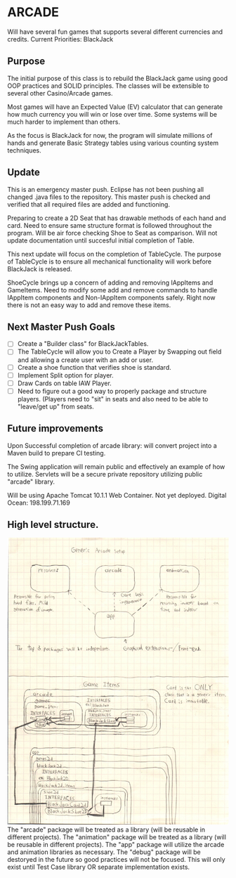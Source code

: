 # ARCADE
Will have several fun games that supports several different currencies and credits.
Current Priorities:
BlackJack

## Purpose
The initial purpose of this class is to rebuild the BlackJack game using good OOP practices and SOLID principles.
The classes will be extensible to several other Casino/Arcade games.

Most games will have an Expected Value (EV) calculator that can generate how much currency you will win or lose over time.
Some systems will be much harder to implement than others.

As the focus is BlackJack for now, the program will simulate millions of hands and generate Basic Strategy tables using various counting system techniques.

## Update
This is an emergency master push. Eclipse has not been pushing all changed .java files to the repository. This master push is checked and verified that all required files are added and functioning.

Preparing to create a 2D Seat that has drawable methods of each hand and card.
Need to ensure same structure format is followed throughout the program.
Will be air force checking Shoe to Seat as comparison.
Will not update documentation until succesful initial completion of Table.

This next update will focus on the completion of TableCycle. The purpose of TableCycle is to ensure all mechanical functionality will work before BlackJack is released.

ShoeCycle brings up a concern of adding and removing IAppItems and GameItems. Need to modify some add and remove commands to handle IAppItem components and Non-IAppItem components safely. Right now there is not an easy way to add and remove these items.

## Next Master Push Goals
- [ ] Create a "Builder class" for BlackJackTables.
- [ ] The TableCycle will allow you to Create a Player by Swapping out field and allowing a create user with an add or user.
- [ ] Create a shoe function that verifies shoe is standard.
- [ ] Implement Split option for player.
- [ ] Draw Cards on table IAW Player.
- [ ] Need to figure out a good way to properly package and structure players. (Players need to "sit" in seats and also need to be able to "leave/get up" from seats.

## Future improvements
Upon Successful completion of arcade library:
will convert project into a Maven build to prepare CI testing.

The Swing application will remain public and effectively an example of how to utilize.
Servlets will be a secure private repository utilizing public "arcade" library.

Will be using Apache Tomcat 10.1.1 Web Container. Not yet deployed.
Digital Ocean: 198.199.71.169

## High level structure.
![Generic Game Structure](readmesrcs/GameSetup.jpg)
The "arcade" package will be treated as a library (will be reusable in different projects).
The "animation" package will be treated as a library (will be reusable in different projects).
The "app" package will utilize the arcade and animation libraries as necessary.
The "debug" package will be destoryed in the future so good practices will not be focused. This will only exist until Test Case library OR separate implementation exists.